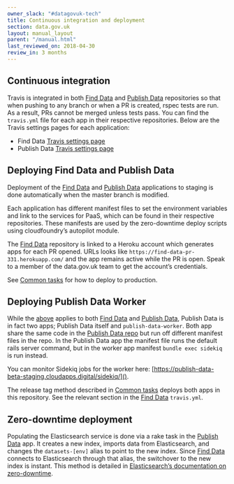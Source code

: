 ```yaml
---
owner_slack: "#datagovuk-tech"
title: Continuous integration and deployment
section: data.gov.uk
layout: manual_layout
parent: "/manual.html"
last_reviewed_on: 2018-04-30
review_in: 3 months
---
```

[publish]: apps/datagovuk_find
[find]: apps/datagovuk_find
[common-tasks]: manual/data-gov-uk-common-tasks

## Continuous integration

Travis is integrated in both [Find Data][find] and [Publish Data][publish] repositories so that when pushing to any branch or when a PR is created, rspec tests are run. As a result, PRs cannot be merged unless tests pass.  You can find the `travis.yml` file for each app in their respective repositories. Below are the Travis settings pages for each application:

* Find Data [Travis settings page](https://travis-ci.org/alphagov/datagovuk_find/settings)
* Publish Data [Travis settings page](https://travis-ci.org/alphagov/datagovuk_publish/settings)

## Deploying Find Data and Publish Data

Deployment of the [Find Data][find] and [Publish Data][publish] applications to staging is done automatically when the master branch is modified.

Each application has different manifest files to set the environment variables and link to the services for PaaS, which can be found in their respective repositories. These manifests are used by the zero-downtime deploy scripts using cloudfoundry’s autopilot module.

The [Find Data][find] repository is linked to a Heroku account which generates apps for each PR opened. URLs looks like `https://find-data-pr-331.herokuapp.com/` and the app remains active while the PR is open. Speak to a member of the data.gov.uk team to get the account’s credentials.

See [Common tasks][common-tasks] for how to deploy to production.

## Deploying Publish Data Worker

While the [above](#deploying-find-data-and-publish-data) applies to both [Find Data][find] and [Publish Data][publish], Publish Data is in fact two apps; Publish Data itself and `publish-data-worker`. Both app share the same code in the [Publish Data repo][publish] but run off different manifest files in the repo. In the Publish Data app the manifest file runs the default rails server command, but in the worker app manifest `bundle exec sidekiq` is run instead.

You can monitor Sidekiq jobs for the worker here: [https://publish-data-beta-staging.cloudapps.digital/sidekiq/]().

The release tag method described in [Common tasks][common-tasks] deploys both apps in this repository. See the relevant section in the [Find Data][find] `travis.yml`.

## Zero-downtime deployment

Populating the Elasticsearch service is done via a rake task in the [Publish Data][publish] app. It creates a new index, imports data from Elasticsearch, and changes the `datasets-[env]` alias to point to the new index. Since [Find Data][find] connects to Elasticsearch through that alias, the switchover to the new index is instant. This method is detailed in [Elasticsearch’s documentation on zero-downtime](https://www.elastic.co/guide/en/elasticsearch/guide/current/index-aliases.html#index-aliases).
